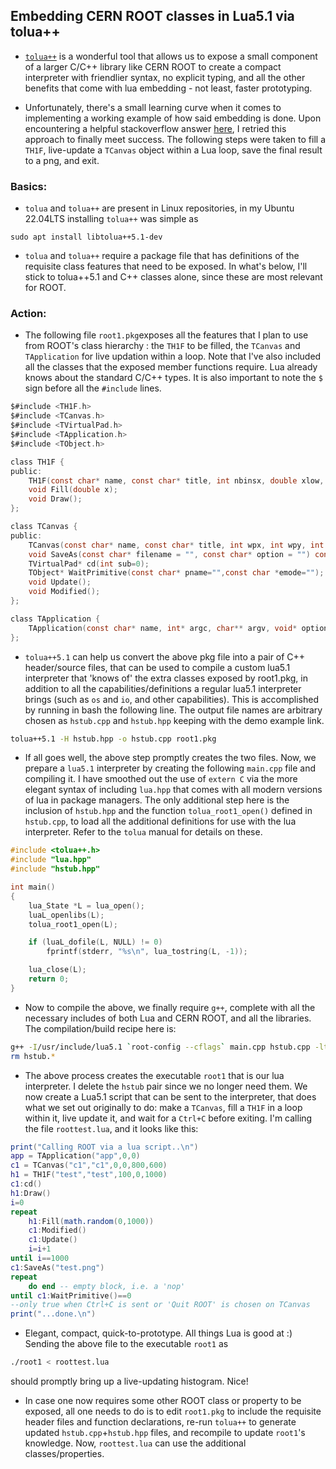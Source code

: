 ## Embedding CERN ROOT classes in Lua5.1 via tolua++


* [```tolua++```](https://web.tecgraf.puc-rio.br/~celes/tolua/tolua-3.2.html) is a wonderful tool that allows us to expose a small component of a larger C/C++ library like CERN ROOT to create a compact interpreter with friendlier syntax, no explicit typing, and all the other benefits that come with lua embedding - not least, faster prototyping.

* Unfortunately, there's a small learning curve when it comes to implementing a working example of how said embedding is done. Upon encountering a helpful 
stackoverflow answer [here](https://stackoverflow.com/questions/4482518/setting-up-an-environment-for-an-embedded-lua-script), I retried this approach to finally
meet success. The following steps were taken to fill a ```TH1F```, live-update a ```TCanvas``` object within a Lua loop, save the final result to a png, and exit.

### Basics:
* ```tolua``` and ```tolua++``` are present in Linux repositories, in my Ubuntu 22.04LTS installing `tolua++` was simple as
```
sudo apt install libtolua++5.1-dev
```
* ```tolua``` and ```tolua++``` require a package file that has definitions of the requisite class features that need to be exposed. In what's below, I'll stick to tolua++5.1 and C++ classes alone,
 since these are most relevant for ROOT.

### Action:
* The following file ```root1.pkg```exposes all the features that I plan to use from ROOT's class hierarchy : the ```TH1F``` to be filled, the ```TCanvas``` and ```TApplication``` for live updation within a loop. Note that I've also included all the classes that the exposed member functions require. Lua already knows about the standard C/C++ types. It is also important to note the ```$``` sign
before all the ```#include``` lines.

```C
$#include <TH1F.h>
$#include <TCanvas.h>
$#include <TVirtualPad.h>
$#include <TApplication.h>
$#include <TObject.h>

class TH1F {
public:
    TH1F(const char* name, const char* title, int nbinsx, double xlow, double xhigh);
    void Fill(double x);
    void Draw();
};

class TCanvas {
public:
    TCanvas(const char* name, const char* title, int wpx, int wpy, int ww, int hh);
    void SaveAs(const char* filename = "", const char* option = "") const;
    TVirtualPad* cd(int sub=0);
    TObject* WaitPrimitive(const char* pname="",const char *emode="");
    void Update();
    void Modified();
};

class TApplication {
    TApplication(const char* name, int* argc, char** argv, void* options=nullptr, int numoptions=0);
};
```
* ```tolua++5.1``` can help us convert the above pkg file into a pair of C++ header/source files, that can be used to compile a custom lua5.1 interpreter that 'knows of' the extra classes
exposed by root1.pkg, in addition to all the capabilities/definitions a regular lua5.1 interpreter brings (such as ```os``` and ```io```, and other capabilities). This is accomplished by running in bash the following line. The output file names are arbitrary chosen as ```hstub.cpp``` and ```hstub.hpp``` keeping with the demo example link.

```bash
tolua++5.1 -H hstub.hpp -o hstub.cpp root1.pkg
```

* If all goes well, the above step promptly creates the two files. Now, we prepare a ```lua5.1``` interpreter by creating the following ```main.cpp``` file and compiling it. I have smoothed out
the use of ```extern C``` via the more elegant syntax of including ```lua.hpp``` that comes with all modern versions of lua in package managers. The only additional step here is the inclusion
of ```hstub.hpp``` and the function ```tolua_root1_open()``` defined in ```hstub.cpp```, to load all the additional definitions for use with the lua interpreter. Refer to the ```tolua``` manual for details on these.

```C
#include <tolua++.h>
#include "lua.hpp"
#include "hstub.hpp"

int main()
{
    lua_State *L = lua_open();
    luaL_openlibs(L);
    tolua_root1_open(L);

    if (luaL_dofile(L, NULL) != 0)
        fprintf(stderr, "%s\n", lua_tostring(L, -1));

    lua_close(L);
    return 0;
}
```

* Now to compile the above, we finally require ```g++```, complete with all the necessary includes of both Lua and CERN ROOT, and all the libraries. The compilation/build recipe here is:

```bash
g++ -I/usr/include/lua5.1 `root-config --cflags` main.cpp hstub.cpp -ltolua++5.1 -llua5.1 `root-config --glibs` -o root1
rm hstub.*
```

* The above process creates the executable ```root1``` that is our lua interpreter. I delete the ```hstub``` pair since we no longer need them. We now create a Lua5.1 script that can be sent to the interpreter, that does what we set out originally to do:
make a ```TCanvas```, fill a ```TH1F``` in a loop within it, live update it, and wait for a ```Ctrl+C``` before exiting. I'm calling the file ```roottest.lua```, and it looks like this:

```lua
print("Calling ROOT via a lua script..\n")
app = TApplication("app",0,0)
c1 = TCanvas("c1","c1",0,0,800,600)
h1 = TH1F("test","test",100,0,1000)
c1:cd()
h1:Draw()
i=0
repeat
    h1:Fill(math.random(0,1000))
    c1:Modified()
    c1:Update()
    i=i+1
until i==1000
c1:SaveAs("test.png")
repeat 
    do end -- empty block, i.e. a 'nop'
until c1:WaitPrimitive()==0 
--only true when Ctrl+C is sent or 'Quit ROOT' is chosen on TCanvas
print("...done.\n")
```

* Elegant, compact, quick-to-prototype. All things Lua is good at :) Sending the above file to the executable ```root1``` as

```bash
./root1 < roottest.lua
```
should promptly bring up a live-updating histogram. Nice!

* In case one now requires some other ROOT class or property to be exposed, all one needs to do is to edit ```root1.pkg``` to include the requisite header files and function declarations, re-run ```tolua++``` to generate updated ```hstub.cpp```+```hstub.hpp``` files, and recompile to update ```root1```'s knowledge. Now, ```roottest.lua``` can use the additional classes/properties.  
